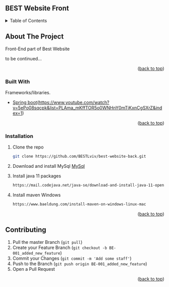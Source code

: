 ## BEST Website Front

<!-- TABLE OF CONTENTS -->
<details>
  <summary>Table of Contents</summary>
  <ol>
    <li>
      <a href="#about-the-project">About The Project</a>
      <ul>
        <li><a href="#built-with">Built With</a></li>
      </ul>
    </li>
    <li>
      <a href="#installation">Installation</a>
    </li>
    <li><a href="#contributing">Contributing</a></li>
    <li><a href="#contact">Contact</a></li>
  </ol>
</details>



<!-- ABOUT THE PROJECT -->
## About The Project

Front-End part of Best Website

to be continued... 

<p align="right">(<a href="#top">back to top</a>)</p>



### Built With

Frameworks/libraries.

* [Spring boot](https://www.youtube.com/playlist?list=PL6jg6AGdCNaWF-sUH2QDudBRXo54zuN1t)(https://www.youtube.com/watch?v=5ePo08sqcpk&list=PLAma_mKffTOR5o0WNHnY0mTjKxnCgSXrZ&index=1)

<p align="right">(<a href="#top">back to top</a>)</p>



### Installation

1. Clone the repo
   ```sh
   git clone https://github.com/BESTLviv/best-website-back.git
   ```
2. Download and install MySql
    [MySql](https://dev.mysql.com/doc/mysql-installation-excerpt/5.7/en/)
    
3. Install java 11 packages
   ```sh
   https://mail.codejava.net/java-se/download-and-install-java-11-openjdk-and-oracle-jdk
   ```
4. Install maven
Windows
   ```sh
   https://www.baeldung.com/install-maven-on-windows-linux-mac
   ```

<p align="right">(<a href="#top">back to top</a>)</p>



<!-- CONTRIBUTING -->
## Contributing

1. Pull the master Branch (`git pull`)
2. Create your Feature Branch (`git checkout -b BE-001_added_new_feature`)
3. Commit your Changes (`git commit -m 'Add some staff'`)
4. Push to the Branch (`git push origin BE-001_added_new_feature`)
5. Open a Pull Request

<p align="right">(<a href="#top">back to top</a>)</p>

